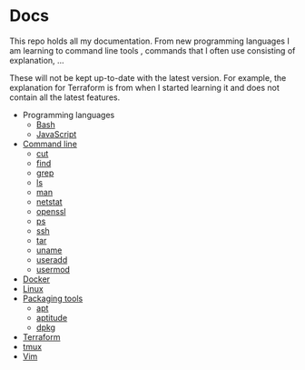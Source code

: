 # Docs

This repo holds all my documentation. From new programming languages I am learning to command line tools , 
commands that I often use consisting of explanation, ...

These will not be kept up-to-date with the latest version. For example, the explanation for Terraform is from 
when I started learning it and does not contain all the latest features.

* Programming languages
  * [Bash](programming_languages/bash/README.md)
  * [JavaScript](programming_languages/javascript/README.md)
* [Command line](command_line/README.md)
    * [cut](command_line/cut/README.md)
    * [find](command_line/find/README.md)
    * [grep](command_line/grep/README.md)
    * [ls](command_line/ls/README.md)
    * [man](command_line/man/README.md)
    * [netstat](command_line/netstat/README.md)
    * [openssl](command_line/openssl/README.md)
    * [ps](command_line/ps/README.md)
    * [ssh](command_line/ssh/README.md)
    * [tar](command_line/tar/README.md)
    * [uname](command_line/uname/README.md)
    * [useradd](command_line/useradd/README.md)
    * [usermod](command_line/usermod/README.md)
* [Docker](docker/README.md)
* [Linux](linux/README.md)
* [Packaging tools](packaging_tools/README.md)
    * [apt](packaging_tools/apt/README.md)
    * [aptitude](packaging_tools/aptitude/README.md)
    * [dpkg](packaging_tools/dpkg/README.md)
* [Terraform](terraform/README.md)
* [tmux](tmux/README.md)
* [Vim](vim/README.md)